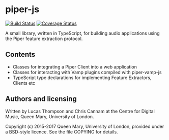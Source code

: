 
# piper-js

[![Build Status](https://travis-ci.org/LucasThompson/piper-js.svg?branch=master)](https://travis-ci.org/LucasThompson/piper-js)
[![Coverage Status](https://coveralls.io/repos/github/LucasThompson/piper-js/badge.svg?branch=master)](https://coveralls.io/github/LucasThompson/piper-js?branch=master)

A small library, written in TypeScript, for building audio applications
using the Piper feature extraction protocol.

## Contents

 * Classes for integrating a Piper Client into a web application
 * Classes for interacting with Vamp plugins compiled with piper-vamp-js
 * TypeScript type declarations for implementing Feature Extractors, Clients etc

## Authors and licensing

Written by Lucas Thompson and Chris Cannam at the Centre for Digital
Music, Queen Mary, University of London.

Copyright (c) 2015-2017 Queen Mary, University of London, provided
under a BSD-style licence. See the file COPYING for details.
